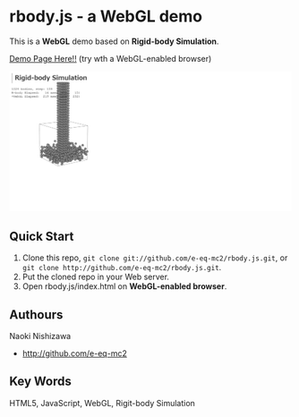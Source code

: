 rbody.js - a WebGL demo
========
This is a **WebGL** demo based on **Rigid-body Simulation**.

[Demo Page Here!!](http://e-eq-mc2.github.io/rbody.js/) (try wth a WebGL-enabled browser)

![](img/thumbnail.png?raw=true)

Quick Start
--------
1. Clone this repo, `git clone git://github.com/e-eq-mc2/rbody.js.git`, or `git clone http://github.com/e-eq-mc2/rbody.js.git`.
2. Put the cloned repo in your Web server.
3. Open rbody.js/index.html on **WebGL-enabled browser**.

Authours
--------
Naoki Nishizawa
* <http://github.com/e-eq-mc2>

Key Words
--------
HTML5, JavaScript, WebGL, Rigit-body Simulation
